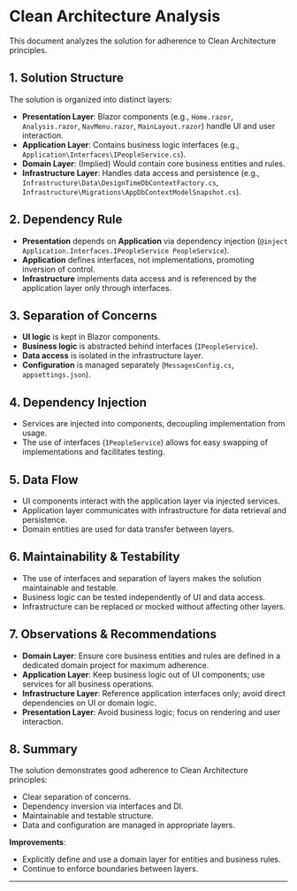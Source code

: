 # Clean Architecture Analysis

This document analyzes the solution for adherence to Clean Architecture principles.

## 1. Solution Structure

The solution is organized into distinct layers:
- **Presentation Layer**: Blazor components (e.g., `Home.razor`, `Analysis.razor`, `NavMenu.razor`, `MainLayout.razor`) handle UI and user interaction.
- **Application Layer**: Contains business logic interfaces (e.g., `Application\Interfaces\IPeopleService.cs`).
- **Domain Layer**: (Implied) Would contain core business entities and rules.
- **Infrastructure Layer**: Handles data access and persistence (e.g., `Infrastructure\Data\DesignTimeDbContextFactory.cs`, `Infrastructure\Migrations\AppDbContextModelSnapshot.cs`).

## 2. Dependency Rule

- **Presentation** depends on **Application** via dependency injection (`@inject Application.Interfaces.IPeopleService PeopleService`).
- **Application** defines interfaces, not implementations, promoting inversion of control.
- **Infrastructure** implements data access and is referenced by the application layer only through interfaces.

## 3. Separation of Concerns

- **UI logic** is kept in Blazor components.
- **Business logic** is abstracted behind interfaces (`IPeopleService`).
- **Data access** is isolated in the infrastructure layer.
- **Configuration** is managed separately (`MessagesConfig.cs`, `appsettings.json`).

## 4. Dependency Injection

- Services are injected into components, decoupling implementation from usage.
- The use of interfaces (`IPeopleService`) allows for easy swapping of implementations and facilitates testing.

## 5. Data Flow

- UI components interact with the application layer via injected services.
- Application layer communicates with infrastructure for data retrieval and persistence.
- Domain entities are used for data transfer between layers.

## 6. Maintainability & Testability

- The use of interfaces and separation of layers makes the solution maintainable and testable.
- Business logic can be tested independently of UI and data access.
- Infrastructure can be replaced or mocked without affecting other layers.

## 7. Observations & Recommendations

- **Domain Layer**: Ensure core business entities and rules are defined in a dedicated domain project for maximum adherence.
- **Application Layer**: Keep business logic out of UI components; use services for all business operations.
- **Infrastructure Layer**: Reference application interfaces only; avoid direct dependencies on UI or domain logic.
- **Presentation Layer**: Avoid business logic; focus on rendering and user interaction.

## 8. Summary

The solution demonstrates good adherence to Clean Architecture principles:
- Clear separation of concerns.
- Dependency inversion via interfaces and DI.
- Maintainable and testable structure.
- Data and configuration are managed in appropriate layers.

**Improvements**:  
- Explicitly define and use a domain layer for entities and business rules.
- Continue to enforce boundaries between layers.

---